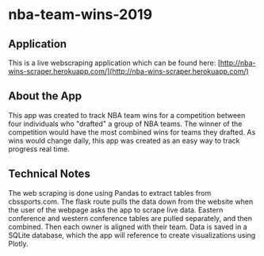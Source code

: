 ﻿# **nba-team-wins-2019**## **Application**This is a live webscraping application which can be found here:  [http://nba-wins-scraper.herokuapp.com/](http://nba-wins-scraper.herokuapp.com/)## **About the App**This app was created to track NBA team wins for a competition between four individuals who "drafted" a group of NBA teams.  The winner of the competition would have the most combined wins for teams they drafted.  As wins would change daily, this app was created as an easy way to track progress real time.## **Technical Notes**The web scraping is done using Pandas to extract tables from cbssports.com.  The flask route pulls the data down from the website when the user of the webpage asks the app to scrape live data.  Eastern conference and western conference tables are pulled separately, and then combined.  Then each owner is aligned with their team.  Data is saved in a SQLite database, which the app will reference to create visualizations using Plotly.  